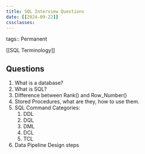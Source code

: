 ```yaml
---
title: SQL Interview Questions
date: [[2024-09-22]] 
cssclasses:
---
```

tags:: Permanent


[[SQL Terminology]]

## Questions

1. What is a database?
2. What is SQL?
3. Difference between Rank() and Row_Number()
4. Stored Procedures, what are they, how to use them.
5. SQL Command Categories:
	1. DDL
	2. DQL
	3. DML
	4. DCL
	5. TCL
6. Data Pipeline Design steps